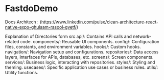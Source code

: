 # FastdoDemo

Docs Architech : 
(https://www.linkedin.com/pulse/clean-architecture-react-native-expo-ghulaam-rasool-gvetf/)

Explanation of Directories
form src
api/: Contains API calls and network-related code.
components/: Reusable UI components.
config/: Configuration files, constants, and environment variables.
hooks/: Custom hooks.
navigation/: Navigation setup and configurations.
repositories/: Data access layers, interfaces for APIs, databases, etc.
screens/: Screen components.
services/: Business logic, interacting with repositories.
styles/: Styling and theming.
usecases/: Specific application use cases or business rules.
utils/: Utility functions.